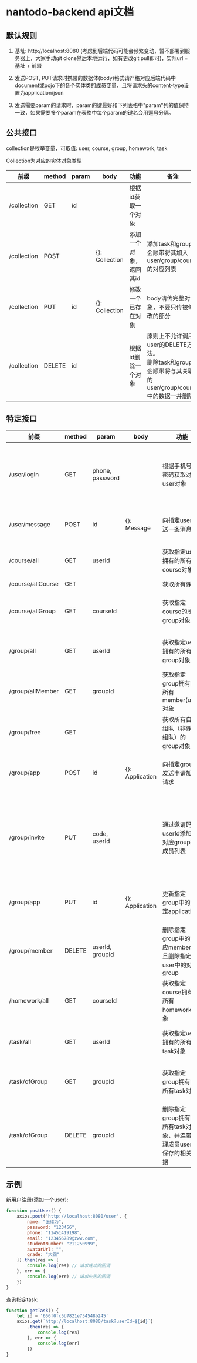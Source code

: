 # nantodo-backend api文档

## 默认规则

1. 基址: http://localhost:8080 (考虑到后端代码可能会频繁变动，暂不部署到服务器上，大家手动git clone然后本地运行，如有更改git pull即可)，实际url = 基址 + 前缀

2. 发送POST, PUT请求时携带的数据体(body)格式请严格对应后端代码中document或pojo下的各个实体类的成员变量，且将请求头的content-type设置为application/json

3. 发送需要param的请求时，param的键最好和下列表格中"param"列的值保持一致，如果需要多个param在表格中每个param的键名会用逗号分隔。

## 公共接口

collection是枚举变量，可取值: user, course, group, homework, task

Collection为对应的实体对象类型

| 前缀          | method | param | body           | 功能           | 备注                                                                         |
| ----------- | ------ | ----- | -------------- | ------------ | -------------------------------------------------------------------------- |
| /collection | GET    | id    |                | 根据id获取一个对象   |                                                                            |
| /collection | POST   |       | {}: Collection | 添加一个对象，返回其id | 添加task和group时会顺带将其加入user/group/course的对应列表                                 |
| /collection | PUT    | id    | {}: Collection | 修改一个已存在对象    | body请传完整对象，不要只传被修改的部分                                                      |
| /collection | DELETE | id    |                | 根据id删除一个对象   | 原则上不允许调用user的DELETE方法。<br/>删除task和group时会顺带将与其关联的user/group/course中的数据一并删除 |

## 特定接口

| 前缀                | method | param           | body            | 功能                                       | 备注                              |
| ----------------- | ------ | --------------- | --------------- | ---------------------------------------- | ------------------------------- |
| /user/login       | GET    | phone, password |                 | 根据手机号与密码获取对应user对象                       | 若用户不存在返回404，若密码错误返回401          |
| /user/message     | POST   | id              | {}: Message     | 向指定user发送一条消息                            | 若user不存在返回500                   |
| /course/all       | GET    | userId          |                 | 获取指定user拥有的所有course对象                    | 若user不存在返回500                   |
| /course/allCourse | GET    |                 |                 | 获取所有课程                                   |                                 |
| /course/allGroup  | GET    | courseId        |                 | 获取指定course的所有group对象                     | 若course不存在返回500                 |
| /group/all        | GET    | userId          |                 | 获取指定user拥有的所有group对象                     | 若user不存在返回500                   |
| /group/allMember  | GET    | groupId         |                 | 获取指定group拥有的所有member(user)对象             | 若group不存在返回500                  |
| /group/free       | GET    |                 |                 | 获取所有自由组队（非课程组队）的group对象                  |                                 |
| /group/app        | POST   | id              | {}: Application | 向指定group发送申请加入请求                         | 若group不存在返回500                  |
| /group/invite     | PUT    | code, userId    |                 | 通过邀请码将userId添加至对应group的成员列表              | 若找不到对应group返回500，若group已满员返回400 |
| /group/app        | PUT    | id              | {}: Application | 更新指定group中的指定application                 | 若找不到对应group则返回500               |
| /group/member     | DELETE | userId, groupId |                 | 删除指定group中的对应member，且删除指定user中的对应group   | 若找不到对应group返回500                |
| /homework/all     | GET    | courseId        |                 | 获取指定course拥有的所有homework对象                | 若course不存在返回500                 |
| /task/all         | GET    | userId          |                 | 获取指定user拥有的所有task对象                      | 若user不存在返回500                   |
| /task/ofGroup     | GET    | groupId         |                 | 获取指定group拥有的所有task对象                     | 若group不存在返回500                  |
| /task/ofGroup     | DELETE | groupId         |                 | 删除指定group拥有的所有task对象，并连带清理成员user中保存的相关数据 | 若group不存在返回500                  |

## 示例

新用户注册(添加一个user):

```javascript
function postUser() {
    axios.post('http://localhost:8080/user', {
        name: "张维为",
        password: "123456",
        phone: "11451419198",
        email: "123456789@zww.com",
        studentNumber: "211250999",
        avatarUrl: "",
        grade: "大四"
    }).then(res => {
        console.log(res) // 请求成功的回调
    }, err => {
        console.log(err) // 请求失败的回调
    })
}
```

查询指定task:

```javascript
function getTask() {
    let id = '656f0fc5b7821e754548b245'
    axios.get(`http://localhost:8080/task?userId=${id}`)
        .then(res => {
            console.log(res)
        }, err => {
            console.log(err)
        })
}
```
